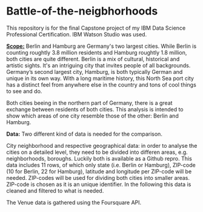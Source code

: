# Battle-of-the-neigbhorhoods

This repository is for the final Capstone project of my IBM Data Science Professional Certification. IBM Watson Studio was used.

<b><u>Scope:</u></b>
Berlin and Hamburg are Germany's two largest cities. While Berlin is counting roughtly 3.8 million residents and Hamburg roughtly 1.8 million, both cities are quite different. Berlin is a mix of cultural, historical and artistic sights. It's an intriguing city that invites people of all backgrounds. Germany’s second largest city, Hamburg, is both typically German and unique in its own way. With a long maritime history, this North Sea port city has a distinct feel from anywhere else in the country and tons of cool things to see and do.

Both cities beeing in the northern part of Germany, there is a great exchange between residents of both cities. This analysis is intended to show which areas of one city resemble those of the other: Berlin and Hamburg.

<b>Data:</b>
Two different kind of data is needed for the comparison.

City neighborhood and respective geographical data: in order to analyse the cities on a detailed level, they need to be divided into differen areas, e.g. neighborhoods, boroughs. Luckily both is available as a Github repro. This data includes 11 rows, of which only state (i.e. Berlin or Hamburg), ZIP-code (10 for Berlin, 22 for Hamburg), latitude and longitude per ZIP-code will be needed. ZIP-codes will be used for dividing both cities into smaller areas. ZIP-code is chosen as it is an unique identifier. In the following this data is cleaned and filtered to what is needed.

The Venue data is gathered using the Foursquare API.
